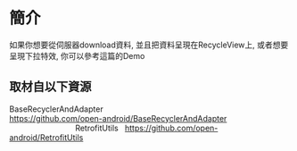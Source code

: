簡介
======

如果你想要從伺服器download資料, 並且把資料呈現在RecycleView上, 或者想要呈現下拉特效, 你可以參考這篇的Demo

取材自以下資源
--------
BaseRecyclerAndAdapter                                         
https://github.com/open-android/BaseRecyclerAndAdapter                            
                                     
RetrofitUtils  
https://github.com/open-android/RetrofitUtils

  





